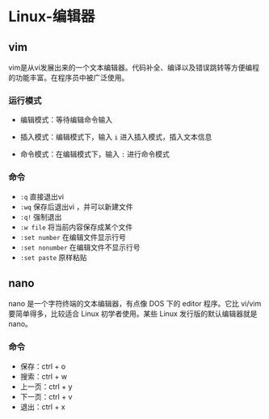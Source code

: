 # Linux-编辑器

## vim

vim是从vi发展出来的一个文本编辑器。代码补全、编译以及错误跳转等方便编程的功能丰富。在程序员中被广泛使用。

### 运行模式

- 编辑模式：等待编辑命令输入

- 插入模式：编辑模式下，输入 `i` 进入插入模式，插入文本信息

- 命令模式：在编辑模式下，输入 `:` 进行命令模式

### 命令

- `:q` 直接退出vi
- `:wq` 保存后退出vi ，并可以新建文件
- `:q!` 强制退出
- `:w file` 将当前内容保存成某个文件
- `:set number` 在编辑文件显示行号
- `:set nonumber` 在编辑文件不显示行号
- `:set paste` 原样粘贴

## nano

nano 是一个字符终端的文本编辑器，有点像 DOS 下的 editor 程序。它比 vi/vim 要简单得多，比较适合 Linux 初学者使用。某些 Linux 发行版的默认编辑器就是 nano。

### 命令

- 保存：ctrl + o
- 搜索：ctrl + w
- 上一页：ctrl + y
- 下一页：ctrl + v
- 退出：ctrl + x